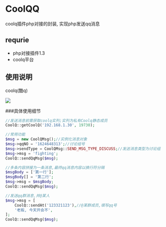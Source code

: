 # CoolQQ

coolq插件php对接的封装, 实现php发送qq消息

## requrie
- php对接插件1.3
- coolq平台

## 使用说明
coolq(酷q)

![](https://camo.githubusercontent.com/a2e5496c6d9722cf10622d4cf9e030b0cda26d62/687474703a2f2f7773312e73696e61696d672e636e2f6c617267652f38633931666661626779316663767261646a3671756a32306775306375337a69)

###具体使用细节

```php
//发送消息前需获取coolq实列;实列为私有Coolq静态成员
CoolQ::getCoolQ('192.168.1.30', 19730);

//常用功能
$msg = new CoolQMsg();//实例化消息对象
$msg->qqNO = '1624648313';//讨论组号
$msg->sendType = CoolQMsg::SEND_MSG_TYPE_DISCUSS;//发送消息类型为讨论组
$msg->msg = 'fighting';
CoolQ::sendQqMsg($msg);

//多条内容拼接为一条消息,最终qq消息内容以换行符分隔
$msgBody = ['第一行'];
$msgBody[] = '第二行';
$msg->msg = $msgBody;
CoolQ::sendQqMsg($msg);

//发送qq群消息,并@某人
$msg->msg = [
    CoolQ::sendAt('123321123'),//@某群成员,填写qq号
    '老板, 今天开会不',
];
CoolQ::sendQqMsg($msg);
```